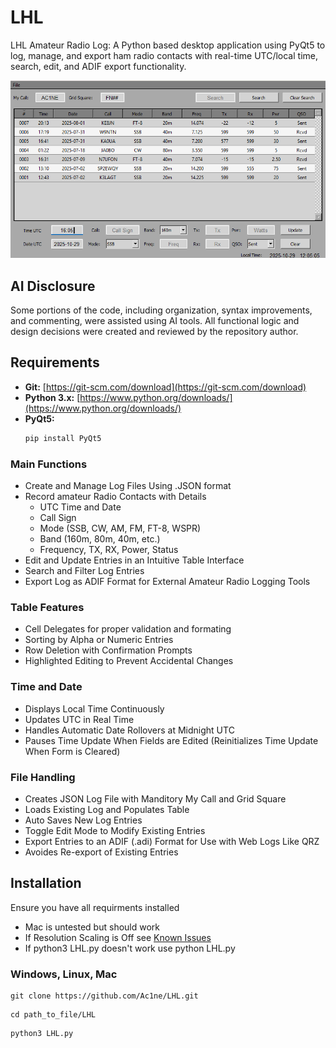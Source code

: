 # LHL
LHL Amateur Radio Log: A Python based desktop application using PyQt5 to log, manage, and export ham radio contacts with real-time UTC/local time, search, edit, and ADIF export functionality.

![LHL Screenshot](LHL.png)

## AI Disclosure
Some portions of the code, including organization, syntax improvements, and commenting, were assisted using AI tools. All functional logic and design decisions were created and reviewed by the repository author.

## Requirements
 
- **Git:** [https://git-scm.com/download](https://git-scm.com/download)  
- **Python 3.x:** [https://www.python.org/downloads/](https://www.python.org/downloads/)  
- **PyQt5:**  
  ```bash
  pip install PyQt5
  
### Main Functions
  - Create and Manage Log Files Using .JSON format
  - Record amateur Radio Contacts with Details
      - UTC Time and Date
      - Call Sign
      - Mode (SSB, CW, AM, FM, FT-8, WSPR)
      - Band (160m, 80m, 40m, etc.)
      - Frequency, TX, RX, Power, Status
  - Edit and Update Entries in an Intuitive Table Interface
  - Search and Filter Log Entries
  - Export Log as ADIF Format for External Amateur Radio Logging Tools

### Table Features
  - Cell Delegates for proper validation and formating
  - Sorting by Alpha or Numeric Entries
  - Row Deletion with Confirmation Prompts
  - Highlighted Editing to Prevent Accidental Changes

### Time and Date
  - Displays Local Time Continuously
  - Updates UTC in Real Time
  - Handles Automatic Date Rollovers at Midnight UTC
  - Pauses Time Update When Fields are Edited (Reinitializes Time Update When Form is Cleared)

### File Handling
  - Creates JSON Log File with Manditory My Call and Grid Square
  - Loads Existing Log and Populates Table
  - Auto Saves New Log Entries
  - Toggle Edit Mode to Modify Existing Entries
  - Export Entries to an ADIF (.adi) Format for Use with Web Logs Like QRZ
  - Avoides Re-export of Existing Entries

## Installation
  Ensure you have all requirments installed  
   - Mac is untested but should work   
   - If Resolution Scaling is Off see [Known Issues](Known_Issues.md)
   - If python3 LHL.py doesn't work use python LHL.py

  ### Windows, Linux, Mac   
        
```
git clone https://github.com/Ac1ne/LHL.git
```

```
cd path_to_file/LHL
```

```
python3 LHL.py
```

          

  
